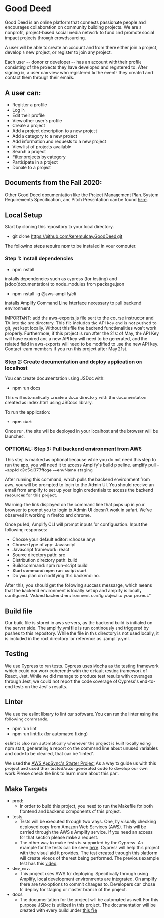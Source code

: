 # Good Deed
Good Deed is an online platform that connects passionate people and encourages collaboration on community building projects. We are a nonprofit, project-based social media network to fund and promote social impact projects through crowdsourcing. 

A user will be able to create an account and from there either join a project, develop a new project, or register to join any project.

Each user -- donor or developer -- has an account with their profile consisting of the projects they have developed and registered to. After signing in, a user can view who registered to the events they created and contact them through their emails. 

## A user can:
- Register a profile
- Log in
- Edit their profile
- View other user's profile
- Create a project
- Add a project description to a new project
- Add a category to a new project
- Add information and requests to a new project
- View list of projects available
- Search a project
- Filter projects by category
- Participate in a project
- Donate to a project

## Documents from the Fall 2020:
Other Good Deed documentation like the Project Management Plan, System Requirements Specification, and Pitch Presentation can be found [here](https://github.com/timurgordon/good-deed-web/tree/master/project-documents).

## Local Setup
 
Start by cloning this repository to your local directory.
- git clone https://github.com/keremulcay/GoodDeed.git

The following steps require npm to be installed in your computer.

### Step 1: Install dependencies

- npm install 

installs dependencies such as cypress (for testing) and jsdoc(documentation) to node_modules from package.json

- npm install -g @aws-amplify/cli

installs Amplify Command Line Interface necessary to pull backend environment

IMPORTANT: add the aws-exports.js file sent to the course instructor and TA into the src directory. This file includes the API key and is not pushed to git, yet kept locally. Without this file the backend functionalities won't work properly. Furthermore, if this project is run after the 21st of May, the API Key will have expired and a new API key will need to be generated, and the related field in aws-exports will need to be modified to use the new API key. Contact team members if you run this project after May 21st.

### Step 2: Create documentation and deploy application on localhost
You can create documentation using JSDoc with:
- npm run docs

This will automatically create a docs directory with the documentation created as index.html using JSDocs library.

To run the application:
- npm start

Once run, the site will be deployed in your localhost and the browser will be launched.

### OPTIONAL: Step 3: Pull backend environment from AWS
This step is marked as optional because while you do not need this step to run the app, you will need it to access Amplify's build pipeline.
amplify pull --appId d3c5ql377ffoge --envName staging

After running this command, which pulls the backend environment from aws, you will be prompted to login to the Admin UI.
You should receive an email from amplify to set up your login credentials to access the backend resources for this project.

Warning: the link displayed on the command line that pops up in your browser to prompt you to login to Admin UI doesn't work in safari.
We've observed it working in firefox and chrome. 

Once pulled, Amplify CLI will prompt inputs for configuration. Input the following responses:

- Choose your default editor: (choose any)
- Choose type of app: Javascript
- Javascript framework: react
- Source directory path: src
- Distribution directory path: build
- Build command: npm run-script build
- Start command: npm run-script start
- Do you plan on modifying this backend: no.

After this, you should get the following success messaage, which means that the backend environment is locally set up and amplify is locally configured.
"Added backend environment config object to your project."



## Build file
Our build file is stored in aws servers, as the backend build is initiated on the server side. The amplify.yml file is run continously and triggered by pushes to this repository. While the file in this directory is not used locally, it is included in the root directory for reference as ./amplify.yml.

## Testing
We use Cypress to run tests. Cypress uses Mocha as the testing framework which could not work coherently with the default testing framework of React, Jest. While we did manage to produce test results with coverages through Jest, we could not report the code coverage of Cypress's end-to-end tests on the Jest's results. 

## Linter
We use the eslint library to lint our software. You can run the linter using the following commands.
- npm run lint
- npm run lint:fix (for automated fixing)

eslint is also run automatically whenever the project is built locally using npm start, generating a report on the command line about unused variables and code to be cleaned, that can be 'linted'.

We used the [AWS AppSync's Starter Project](https://github.com/keremulcay/GoodDeed/blob/main/README-extension.md).As a way to guide us with this project and used their tested/auto-generated code to develop our own work.Please check the link to learn more about this part.

## Make Targets

- prod:
  - In order to build this project, you need to run the Makefile for both frontend and backend components of this project.  
- tests: 
  - Tests  will be executed through two ways. One, by visually checking deployed copy from Amazon Web Services (AWS). This will be carried through the AWS's Amplify service.                                                        If you need an access for that section please make a request. 
  - The other way to make tests is supported by the Cypress. An example for the tests can be seen [here](https://github.com/timurgordon/good-deed-web/blob/master/cypress/integration/authenticator_spec.js). Cypress will help this project with the visual aid it provides. The test created through this platform will create videos of the test being performed. The previous example test has this [video](https://github.com/timurgordon/good-deed-web/blob/master/cypress/videos/authenticator_spec.js.mp4). 
- dev_env:
  - This project uses AWS for deploying. Specifically through using Amplify, local development environments are integrated. On amplify there are two options to commit changes  to. Developers can chose to deploy for staging or master branch of the project. 
- docs:
  - The documentation for the project will be automated as well. For this purpose JSDoc is utilized in this project. The documentation will be created with every build under [this file](https://github.com/timurgordon/good-deed-web/blob/master/docs/index.html)


